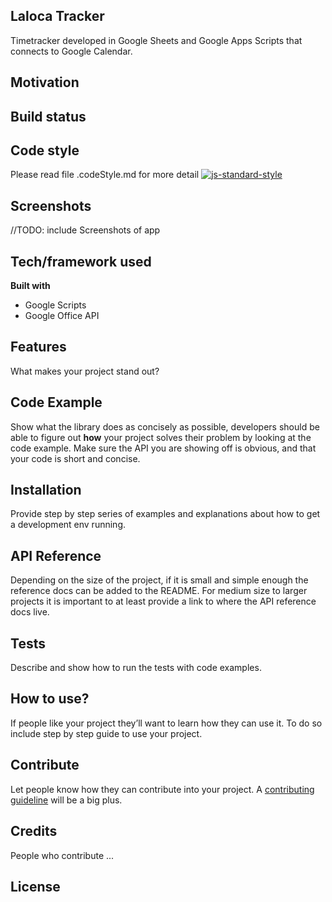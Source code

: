 ## Laloca Tracker
Timetracker developed in Google Sheets and Google Apps Scripts that connects to Google Calendar.

## Motivation


## Build status


## Code style
Please read file .codeStyle.md for more detail
[![js-standard-style](https://img.shields.io/badge/code%20style-standard-brightgreen.svg?style=flat)](https://github.com/feross/standard)

## Screenshots
//TODO: include Screenshots of app

## Tech/framework used
<b>Built with</b>
- Google Scripts
- Google Office API

## Features
What makes your project stand out?

## Code Example
Show what the library does as concisely as possible, developers should be able to figure out **how** your project solves their problem by looking at the code example. Make sure the API you are showing off is obvious, and that your code is short and concise.

## Installation
Provide step by step series of examples and explanations about how to get a development env running.

## API Reference

Depending on the size of the project, if it is small and simple enough the reference docs can be added to the README. For medium size to larger projects it is important to at least provide a link to where the API reference docs live.

## Tests
Describe and show how to run the tests with code examples.

## How to use?
If people like your project they’ll want to learn how they can use it. To do so include step by step guide to use your project.

## Contribute

Let people know how they can contribute into your project. A [contributing guideline](https://github.com/zulip/zulip-electron/blob/master/CONTRIBUTING.md) will be a big plus.

## Credits
People who contribute ...


## License
